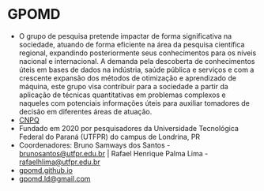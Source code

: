 <Br>
<h1>GPOMD</h1>

- O grupo de pesquisa pretende impactar de forma significativa na sociedade, atuando de forma eficiente na área da pesquisa científica regional, expandindo posteriormente seus conhecimentos para os níveis nacional e internacional. A demanda pela descoberta de conhecimentos úteis em bases de dados na indústria, saúde pública e serviços e com a crescente expansão dos métodos de otimização e aprendizado de máquina, este grupo visa contribuir para a sociedade a partir da aplicação de técnicas quantitativas em problemas complexos e naqueles com potenciais informações úteis para auxiliar tomadores de decisão em diferentes áreas de atuação.
- <a href= "http://dgp.cnpq.br/dgp/espelhogrupo/7109659684038039"> CNPQ </a>
- Fundado em 2020 por pesquisadores da Universidade Tecnológica Federal do Paraná (UTFPR) do campus de Londrina, PR
- Coordenadores: Bruno Samways dos Santos - brunosantos@utfpr.edu.br | Rafael Henrique Palma Lima - rafaelhlima@utfpr.edu.br
- <a href= "https://gpomd.github.io/"> gpomd.github.io </a> 
- gpomd.ld@gmail.com<Br>


